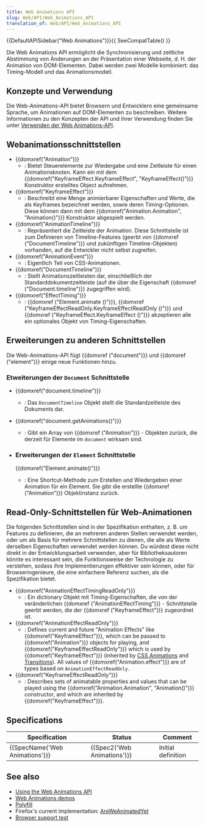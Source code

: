 ```yaml
---
title: Web Animations API
slug: Web/API/Web_Animations_API
translation_of: Web/API/Web_Animations_API
---
```

{{DefaultAPISidebar("Web Animations")}}{{ SeeCompatTable() }}

Die Web Animations API ermöglicht die Synchronisierung und zeitliche Abstimmung von Änderungen an der Präsentation einer Webseite, d. H. der Animation von DOM-Elementen. Dabei werden zwei Modelle kombiniert: das Timing-Modell und das Animationsmodell.

## Konzepte und Verwendung

Die Web-Animations-API bietet Browsern und Entwicklern eine gemeinsame Sprache, um Animationen auf DOM-Elementen zu beschreiben. Weitere Informationen zu den Konzepten der API und ihrer Verwendung finden Sie unter [Verwenden der Web Animations-API](/de/docs/Web/API/Web_Animations_API/Using_the_Web_Animations_API).

## Webanimationsschnittstellen

<!---->

- {{domxref("Animation")}}
  - : Bietet Steuerelemente zur Wiedergabe und eine Zeitleiste für einen Animationsknoten. Kann ein mit dem {{domxref("KeyframeEffect.KeyframeEffect", "KeyframeEffect()")}} Konstruktor erstelltes Object aufnehmen.
- {{domxref("KeyframeEffect")}}
  - : Beschreibt eine Menge animierbarer Eigenschaften und Werte, die als Keyframes bezeichnet werden, sowie deren Timing-Optionen. Diese können dann mit dem {{domxref("Animation.Animation", "Animation()")}} Konstruktor abgespielt werden.
- {{domxref("AnimationTimeline")}}
  - : Repräsentiert die Zeitleiste der Animation. Diese Schnittstelle ist zum Definieren von Timeline-Features (geerbt von {{domxref ("DocumentTimeline")}} und zukünftigen Timeline-Objekten) vorhanden, auf die Entwickler nicht selbst zugreifen.
- {{domxref("AnimationEvent")}}
  - : Eigentlich Teil von CSS-Animationen.
- {{domxref("DocumentTimeline")}}
  - : Stellt Animationszeitleisten dar, einschließlich der Standarddokumentzeitleiste (auf die über die Eigenschaft {{domxref ("Document.timeline")}} zugegriffen wird).
- {{domxref("EffectTiming")}}
  - : {{domxref ("Element.animate ()")}}, {{domxref ("KeyframeEffectReadOnly.KeyframeEffectReadOnly ()")}} und {{domxref ("KeyframeEffect.KeyframeEffect ()")}} akzeptieren alle ein optionales Objekt von Timing-Eigenschaften.

## Erweiterungen zu anderen Schnittstellen

Die Web-Animations-API fügt {{domxref ("document")}} und {{domxref ("element")}} einige neue Funktionen hinzu.

### Etweiterungen der `Document` Schnittstelle

- {{domxref("document.timeline")}}
  - : Das `DocumentTimeline` Objekt stellt die Standardzeitleiste des Dokuments dar.
- {{domxref("document.getAnimations()")}}
  - : Gibt ein Array von {{domxref ("Animation")}} - Objekten zurück, die derzeit für Elemente im `document` wirksam sind.
- ### Erweiterungen der `Element` Schnittstelle

  {{domxref("Element.animate()")}}

  - : Eine Shortcut-Methode zum Erstellen und Wiedergeben einer Animation für ein Element. Sie gibt die erstellte {{domxref ("Animation")}} Objektinstanz zurück.

<!---->

## Read-Only-Schnittstellen für Web-Animationen

Die folgenden Schnittstellen sind in der Spezifikation enthalten, z. B. um Features zu definieren, die an mehreren anderen Stellen verwendet werden, oder um als Basis für mehrere Schnittstellen zu dienen, die alle als Werte derselben Eigenschaften verwendet werden können. Du würdest diese nicht direkt in der Entwicklungsarbeit verwenden, aber für Bibliotheksautoren könnte es interessant sein, die Funktionsweise der Technologie zu verstehen, sodass ihre Implementierungen effektiver sein können, oder für Browseringenieure, die eine einfachere Referenz suchen, als die Spezifikation bietet.

- {{domxref("AnimationEffectTimingReadOnly")}}
  - : Ein dictionary Objekt mit Timing-Eigenschaften, die von der veränderlichen {{domxref ("AnimationEffectTiming")}} - Schnittstelle geerbt werden, die der {{domxref ("KeyframeEffect")}} zugeordnet ist.
- {{domxref("AnimationEffectReadOnly")}}
  - : Defines current and future "Animation Effects" like {{domxref("KeyframeEffect")}}, which can be passed to {{domxref("Animation")}} objects for playing, and {{domxref("KeyframeEffectReadOnly")}} which is used by {{domxref("KeyframeEffect")}} (inherited by [CSS Animations](/de/docs/Web/CSS/CSS_Animations) and [Transitions](/de/docs/Web/CSS/CSS_Transitions)). All values of {{domxref("Animation.effect")}} are of types based on `AnimationEffectReadOnly`.
- {{domxref("KeyframeEffectReadOnly")}}
  - : Describes sets of animatable properties and values that can be played using the {{domxref("Animation.Animation", "Animation()")}} constructor, and which are inherited by {{domxref("KeyframeEffect")}}.

## Specifications

| Specification                            | Status                               | Comment            |
| ---------------------------------------- | ------------------------------------ | ------------------ |
| {{SpecName('Web Animations')}} | {{Spec2('Web Animations')}} | Initial definition |

## See also

- [Using the Web Animations API](/de/docs/Web/API/Web_Animations_API/Using_the_Web_Animations_API)
- [Web Animations demos](https://mozdevs.github.io/Animation-examples/)
- [Polyfill](https://github.com/web-animations/web-animations-js)
- Firefox's current implementation: [AreWeAnimatedYet](https://birtles.github.io/areweanimatedyet/)
- [Browser support test](http://codepen.io/danwilson/pen/xGBKVq)
